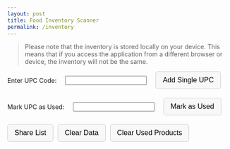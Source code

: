 ```yaml
---
layout: post
title: Food Inventory Scanner
permalink: /inventory
---
```


> Please note that the inventory is stored locally on your device. This means that if you access the application from a different browser or device, the inventory will not be the same.

<style>
    .button-container,
    .controls {
        display: flex;
        flex-wrap: wrap;
        gap: 10px; /* Space between buttons */
        margin-bottom: 20px; /* Space below the button group */
        align-items: center; /* Align items vertically center */
    }

    .button-container label,
    .button-container input {
        margin-right: 10px; /* Space between label/input and button */
    }

    button {
        padding: 10px 15px;
        font-size: 16px;
        cursor: pointer;
        border: 1px solid #ccc;
        background-color: #f8f8f8;
        border-radius: 5px;
        transition: background-color 0.3s;
    }

    button:hover {
        background-color: #e0e0e0;
    }
</style>
<form id="upc-form" class="button-container">
    <label for="upc">Enter UPC Code:</label>
    <input type="text" id="upc" name="upc" required>
    <button type="submit">Add Single UPC</button>
</form>
<form id="remove-upc-form" class="button-container">
    <label for="remove-upc">Mark UPC as Used:</label>
    <input type="text" id="remove-upc" name="remove-upc" required>
    <button type="submit">Mark as Used</button>
</form>
<div class="controls">
    <button onclick="shareList()">Share List</button>
    <button onclick="clearData()">Clear Data</button>
    <button onclick="clearUsedProducts()">Clear Used Products</button>
</div>
<div id="result"></div>
<div id="lists"></div>

<script>
    const storageKey = 'upcProducts';
    let products = JSON.parse(localStorage.getItem(storageKey)) || [];

    document.getElementById('upc-form').addEventListener('submit', function(event) {
        event.preventDefault();
        const upc = document.getElementById('upc').value.trim();
        lookupUPC(upc);
    });

    document.getElementById('remove-upc-form').addEventListener('submit', function(event) {
        event.preventDefault();
        const upc = document.getElementById('remove-upc').value.trim();
        markUPCAsUsed(upc);
    });

    window.onload = generateLists;
    
    function lookupUPC(upc) {
        // Ensure the UPC is treated as a string
        upc = String(upc).trim();
    
        const url = `https://world.openfoodfacts.org/api/v0/product/${upc}.json`;
    
        fetch(url)
            .then(response => response.json())
            .then(data => {
                if (data.status === 1) {
                    addProduct(upc, data.product);
                } else {
                    displayError('Product not found. To add unknown product visit https://world.openfoodfacts.org/');
                }
            })
            .catch(error => {
                console.error('Error fetching product:', error);
                displayError('Error fetching product information.');
            })
            .finally(() => {
                document.getElementById('upc').value = ''; // Clear the add UPC text box
            });
    }

    function addProduct(upc, product) {
        // Ensure the UPC is a string and trim any extra spaces
        if (typeof upc !== 'string') {
            console.error('Invalid UPC type:', typeof upc);
            return;
        }
        upc = String(upc).trim();
    
        // Extract product details
        const productName = product.product_name || 'Unknown Product';
        const productQuantity = product.quantity ? " - " + product.quantity : '';
        const fullName = productName + productQuantity;
    
        // Find if the product already exists in the list
        const existingIndex = products.findIndex(p => p.code === upc);
        if (existingIndex === -1) {
            // Add new product if it doesn't exist
            products.push({
                code: upc,
                product_name: fullName,
                count: 1,
                used: 0
            });
            displaySuccess(`Product "${fullName}" added.`);
        } else {
            // Increment the count if the product already exists
            products[existingIndex].count += 1;
            displaySuccess(`Updated quantity for "${fullName}".`);
        }
    
        // Save the updated list to local storage
        localStorage.setItem(storageKey, JSON.stringify(products));
    
        // Regenerate the product list display
        generateLists();
    
        // Clear the UPC input field
        document.getElementById('upc').value = '';
    }

    function markUPCAsUsed(upc) {
        const index = products.findIndex(p => p.code === upc);
    
        if (index !== -1 && products[index].count > products[index].used) {
            products[index].used += 1; // Increment the used count
            localStorage.setItem(storageKey, JSON.stringify(products));
            displaySuccess(`Marked one of "${products[index].product_name}" as used.`);
            generateLists();
        } else {
            displayError(`The product with UPC "${upc}" is not available in your local inventory or all have been marked as used.`);
        }
    
        document.getElementById('remove-upc').value = ''; // Clear the remove UPC text box
    }
    
    // Function to display success messages to the user
    function displaySuccess(message) {
        const resultDiv = document.getElementById('result');
        resultDiv.innerHTML = `<p style="color: green;">${message}</p>`;
    }
    
    // Function to display error messages to the user
    function displayError(message) {
        const resultDiv = document.getElementById('result');
        resultDiv.innerHTML = `<p style="color: red;">${message}</p>`;
    }

    function displaySuccess(message) {
        const resultDiv = document.getElementById('result');
        resultDiv.innerHTML = `<p style="color: green;">${message}</p>`;
    }

    function displayError(message) {
        const resultDiv = document.getElementById('result');
        resultDiv.innerHTML = `<p style="color: red;">${message}</p>`;
    }

    function generateLists() {
        const listsDiv = document.getElementById('lists');
        const usedProducts = products.filter(p => p.used > 0);
        const unusedProducts = products.filter(p => p.count > p.used);

        listsDiv.innerHTML = `
            <h2>Used Products (${usedProducts.reduce((sum, p) => sum + p.used, 0)})</h2>
            ${usedProducts.map(p => `<div class="product used">${p.used} | <a href="https://world.openfoodfacts.org/product/${p.code}" target="_blank">${p.product_name}</a></div>`).join('') || '<p>No products used yet.</p>'}
            <h2>Unused Products (${unusedProducts.reduce((sum, p) => sum + (p.count - p.used), 0)})</h2>
            ${unusedProducts.map(p => `<div class="product">${p.count - p.used} | <a href="https://world.openfoodfacts.org/product/${p.code}" target="_blank">${p.product_name}</a></div>`).join('') || '<p>No products unused.</p>'}
        `;
    }

    function clearData() {
        products = [];
        localStorage.removeItem(storageKey);
        document.getElementById('lists').innerHTML = '';
        displaySuccess('All data cleared.');
    }

    function clearUsedProducts() {
        products.forEach(product => product.used = 0);
        localStorage.setItem(storageKey, JSON.stringify(products));
        generateLists();
        displaySuccess('Used products cleared.');
    }

    function shareList() {
        const usedProducts = products
            .filter(p => p.used > 0)
            .map(p => `${p.used} | ${p.product_name}`)
            .join('\n');

        const unusedProducts = products
            .filter(p => p.count > p.used)
            .map(p => `${p.count - p.used} | ${p.product_name}`)
            .join('\n');

        const text = `Used Products (${products.filter(p => p.used > 0).reduce((sum, p) => sum + p.used, 0)}):\n${usedProducts || 'No products used yet.'}\n\nUnused Products (${products.filter(p => p.count > p.used).reduce((sum, p) => sum + (p.count - p.used), 0)}):\n${unusedProducts || 'No products unused.'}`;
        
        // Copy to clipboard
        navigator.clipboard.writeText(text).then(() => {
            displaySuccess('List copied to clipboard.');
        }, (err) => {
            console.error('Could not copy text: ', err);
        });
    }
</script>

